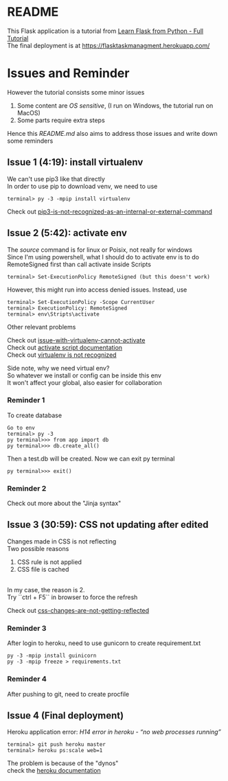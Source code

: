 
# README

This Flask application is a tutorial from
[Learn Flask from Python - Full Tutorial](https://www.youtube.com/watch?v=Z1RJmh_OqeA) <br>
The final deployment is at https://flasktaskmanagment.herokuapp.com/


# Issues and Reminder

However the tutorial consists some minor issues 


1. Some content are _OS sensitive_, (I run on Windows, the tutorial run on MacOS)
2. Some parts require extra steps


Hence this _README.md_  also aims to address those issues and write down some reminders

## Issue 1 (4:19): install virtualenv

We can't use pip3 like that directly <br>
In order to use pip to download venv, we need to use
```
terminal> py -3 -mpip install virtualenv
```

Check out [pip3-is-not-recognized-as-an-internal-or-external-command](https://stackoverflow.com/questions/55876467/pip3-is-not-recognized-as-an-internal-or-external-command-operable-program-or)

## Issue 2 (5:42): activate env

The _source_ command is for linux or Poisix, not really for windows <br>
Since I'm using powershell, what I should do to activate env is to do RemoteSigned first than call activate inside Scripts
```
terminal> Set-ExecutionPolicy RemoteSigned (but this doesn't work)
```
However, this might run into access denied issues. Instead, use
```
terminal> Set-ExecutionPolicy -Scope CurrentUser
terminal> ExecutionPolicy: RemoteSigned
terminal> env\Stripts\activate
```

Other relevant problems

Check out [issue-with-virtualenv-cannot-activate](https://stackoverflow.com/questions/8921188/issue-with-virtualenv-cannot-activate) <br>
Check out [activate script documentation](https://virtualenv.pypa.io/en/legacy/userguide.html#activate-script)<br>
Check out [virtualenv is not recognized](https://stackoverflow.com/questions/35950740/virtualenv-is-not-recognized-as-an-internal-or-external-command-operable-prog)
<br>

Side note, why we need virtual env?
<br>
So whatever we install or config can be inside this env
<br>
It won't affect your global, also easier for collaboration

### Reminder 1
To create database
```
Go to env
terminal> py -3
py terminal>>> from app import db
py terminal>>> db.create_all()
```
Then a test.db will be created. Now we can exit py terminal
```
py terminal>>> exit()
```

### Reminder 2

Check out more about the "Jinja syntax" 

## Issue 3 (30:59): CSS not updating after edited

Changes made in CSS is not reflecting
<br>
Two possible reasons
<br>
1. CSS rule is not applied
2. CSS file is cached
<br>
In my case, the reason is 2.<br>
Try ``ctrl + F5`` in browser to force the refresh 

Check out [css-changes-are-not-getting-reflected](https://stackoverflow.com/questions/28235731/css-changes-are-not-getting-reflected-why)


### Reminder 3

After login to heroku, need to use gunicorn to create requirement.txt
```
py -3 -mpip install guinicorn
py -3 -mpip freeze > requirements.txt
```

### Reminder 4 

After pushing to git, need to create procfile

## Issue 4 (Final deployment)

Heroku application error: 
_H14 error in heroku - “no web processes running”_
```
terminal> git push heroku master
terminal> heroku ps:scale web=1
```
The problem is because of the "dynos" <br>
check the [heroku documentation](https://devcenter.heroku.com/articles/getting-started-with-python#deploy-the-app)
